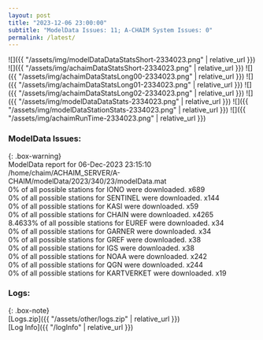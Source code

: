 ```yaml
---
layout: post
title: "2023-12-06 23:00:00"
subtitle: "ModelData Issues: 11; A-CHAIM System Issues: 0"
permalink: /latest/
---
```


![]({{ "/assets/img/modelDataDataStatsShort-2334023.png" | relative_url }})
![]({{ "/assets/img/achaimDataStatsShort-2334023.png" | relative_url }})
![]({{ "/assets/img/achaimDataStatsLong00-2334023.png" | relative_url }})
![]({{ "/assets/img/achaimDataStatsLong01-2334023.png" | relative_url }})
![]({{ "/assets/img/achaimDataStatsLong02-2334023.png" | relative_url }})
![]({{ "/assets/img/modelDataDataStats-2334023.png" | relative_url }})
![]({{ "/assets/img/modelDataStationStats-2334023.png" | relative_url }})
![]({{ "/assets/img/achaimRunTime-2334023.png" | relative_url }})


### ModelData Issues:  
  
{: .box-warning}  
 ModelData report for 06-Dec-2023 23:15:10   
 /home/chaim/ACHAIM_SERVER/A-CHAIM/modelData/2023/340/23/modelData.mat   
 0% of all possible stations for IONO were downloaded. x689   
 0% of all possible stations for SENTINEL were downloaded. x144   
 0% of all possible stations for KASI were downloaded. x59   
 0% of all possible stations for CHAIN were downloaded. x4265   
 8.4633% of all possible stations for EUREF were downloaded. x34   
 0% of all possible stations for GARNER were downloaded. x34   
 0% of all possible stations for GREF were downloaded. x38   
 0% of all possible stations for IGS were downloaded. x38   
 0% of all possible stations for NOAA were downloaded. x242   
 0% of all possible stations for QGN were downloaded. x244   
 0% of all possible stations for KARTVERKET were downloaded. x19   
  


### Logs:  
  
{: .box-note}  
[Logs.zip]({{ "/assets/other/logs.zip" | relative_url }})  
[Log Info]({{ "/logInfo" | relative_url }})  
